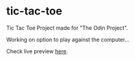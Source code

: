 # tic-tac-toe
Tic Tac Toe Project made for "The Odin Project".

Working on option to play against the computer...

Check live preview <a href="https://nyctoraa.github.io/tic-tac-toe/" target="_blank">here</a>.
